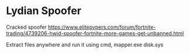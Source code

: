 # Lydian Spoofer
Cracked spoofer https://www.elitepvpers.com/forum/fortnite-trading/4739206-hwid-spoofer-fortnite-more-games-get-unbanned.html

Extract files anywhere and run it using cmd, mapper.exe disk.sys
